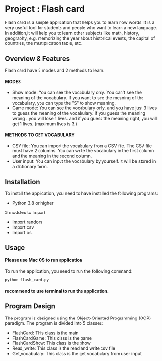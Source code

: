 # Project : Flash card
Flash card is a simple application that helps you to learn now words. It is a very useful
tool for students and people who want to learn a new language. In addition,it will help you
to learn other subjects like math, history, geography, e.g. memorizing the year about historical events, 
the capital of countries, the multiplication table, etc.


## Overview & Features
Flash card have 2 modes and 2 methods to learn.

#### MODES
- Show mode: You can see the vocabulary only. You can't see the meaning of the vocabulary.
If you want to see the meaning of the vocabulary, you can type the "S" to show meaning.
- Game mode: You can see the vocabulary only. and you have just 3 lives to guess 
the meaning of the vocabulary. if you guess the meaning wrong . you will lose 1 lives.
and if you guess the meaning right, you will get 1 lives. (maximum lives is 3.)

#### METHODS TO GET VOCABULARY
- CSV file: You can import the vocabulary from a CSV file. The CSV file must have 2 columns. 
You can write the vocabulary in the first column and the meaning in the second column.
- User input: You can input the vocabulary by yourself. It will be stored in a dictionary form.


## Installation
To install the application, you need to have installed the following programs:
- Python 3.8 or higher

3 modules to import
- Import random
- Import csv
- Import os

## Usage
#### Please use  Mac OS to run application
To run the application, you need to run the following command:
```bash
python flash_card.py
`````
#### recommend to use terminal to run the application.


## Program Design
The program is designed using the Object-Oriented Programming (OOP) paradigm.
The program is divided into 5 classes:
- FlashCard: This class is the main
- FlashCardGame: This class is the game
- FlashCardShow: This class is the show
- Read_write: This class is the read and write csv file
- Get_vocabulary: This class is the get vocabulary from user input 
